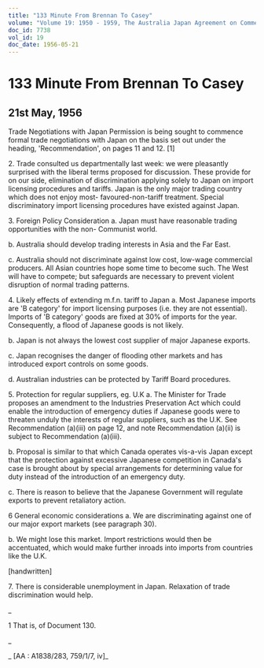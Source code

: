```yaml
---
title: "133 Minute From Brennan To Casey"
volume: "Volume 19: 1950 - 1959, The Australia Japan Agreement on Commerce"
doc_id: 7738
vol_id: 19
doc_date: 1956-05-21
---
```


# 133 Minute From Brennan To Casey

## 21st May, 1956

Trade Negotiations with Japan Permission is being sought to commence formal trade negotiations with Japan on the basis set out under the heading, 'Recommendation', on pages 11 and 12. [1]

2\. Trade consulted us departmentally last week: we were pleasantly surprised with the liberal terms proposed for discussion. These provide for on our side, elimination of discrimination applying solely to Japan on import licensing procedures and tariffs. Japan is the only major trading country which does not enjoy most- favoured-non-tariff treatment. Special discriminatory import licensing procedures have existed against Japan.

3\. Foreign Policy Consideration a. Japan must have reasonable trading opportunities with the non- Communist world.

b. Australia should develop trading interests in Asia and the Far East.

c. Australia should not discriminate against low cost, low-wage commercial producers. All Asian countries hope some time to become such. The West will have to compete; but safeguards are necessary to prevent violent disruption of normal trading patterns.

4\. Likely effects of extending m.f.n. tariff to Japan a. Most Japanese imports are 'B category' for import licensing purposes (i.e. they are not essential). Imports of 'B category' goods are fixed at 30% of imports for the year. Consequently, a flood of Japanese goods is not likely.

b. Japan is not always the lowest cost supplier of major Japanese exports.

c. Japan recognises the danger of flooding other markets and has introduced export controls on some goods.

d. Australian industries can be protected by Tariff Board procedures.

5\. Protection for regular suppliers, eg. U.K a. The Minister for Trade proposes an amendment to the Industries Preservation Act which could enable the introduction of emergency duties if Japanese goods were to threaten unduly the interests of regular suppliers, such as the U.K. See Recommendation (a)(iii) on page 12, and note Recommendation (a)(ii) is subject to Recommendation (a)(iii).

b. Proposal is similar to that which Canada operates vis-a-vis Japan except that the protection against excessive Japanese competition in Canada's case is brought about by special arrangements for determining value for duty instead of the introduction of an emergency duty.

c. There is reason to believe that the Japanese Government will regulate exports to prevent retaliatory action.

6 General economic considerations a. We are discriminating against one of our major export markets (see paragraph 30).

b. We might lose this market. Import restrictions would then be accentuated, which would make further inroads into imports from countries like the U.K.

[handwritten]

7\. There is considerable unemployment in Japan. Relaxation of trade discrimination would help.

_

1 That is, of Document 130.

_

_ [AA : A1838/283, 759/1/7, iv]_
